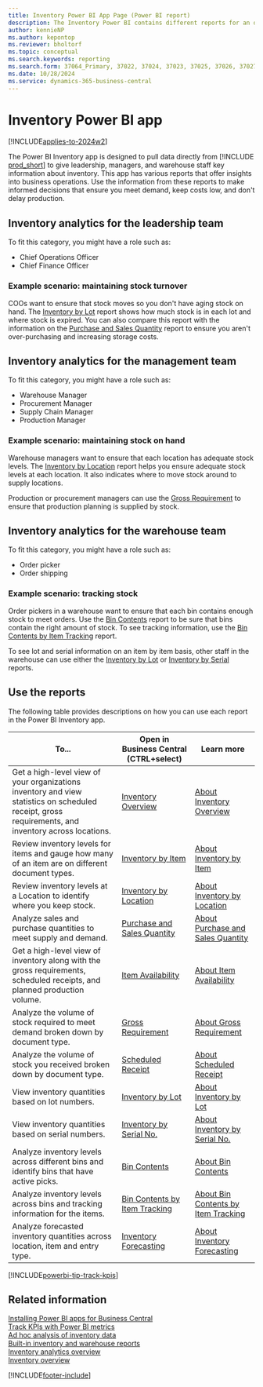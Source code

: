 ```yaml
---
title: Inventory Power BI App Page (Power BI report)
description: The Inventory Power BI contains different reports for an organizations inventory reporting needs
author: kennieNP
ms.author: kepontop
ms.reviewer: bholtorf
ms.topic: conceptual
ms.search.keywords: reporting
ms.search.form: 37064_Primary, 37022, 37024, 37023, 37025, 37026, 37027, 37028, 37029, 37030, 37031, 37032, 37110
ms.date: 10/28/2024
ms.service: dynamics-365-business-central
---
```


# Inventory Power BI app

[!INCLUDE[applies-to-2024w2](includes/applies-to-2024w2.md)]

The Power BI Inventory app is designed to pull data directly from [!INCLUDE [prod_short](includes/prod_short.md)] to give leadership, managers, and warehouse staff key information about inventory. This app has various reports that offer insights into business operations. Use the information from these reports to make informed decisions that ensure you meet demand, keep costs low, and don't delay production.

## Inventory analytics for the leadership team

To fit this category, you might have a role such as:

- Chief Operations Officer
- Chief Finance Officer

### Example scenario: maintaining stock turnover

COOs want to ensure that stock moves so you don't have aging stock on hand. The [Inventory by Lot](inventory-powerbi-inventory-by-lot.md) report shows how much stock is in each lot and where stock is expired. You can also compare this report with the information on the [Purchase and Sales Quantity](inventory-powerbi-purchase-and-sales-qty.md) report to ensure you aren't over-purchasing and increasing storage costs.

## Inventory analytics for the management team

To fit this category, you might have a role such as:

- Warehouse Manager
- Procurement Manager
- Supply Chain Manager
- Production Manager

### Example scenario: maintaining stock on hand

Warehouse managers want to ensure that each location has adequate stock levels. The [Inventory by Location](inventory-powerbi-inventory-by-location.md) report helps you ensure adequate stock levels at each location. It also indicates where to move stock around to supply locations.

Production or procurement managers can use the [Gross Requirement](inventory-powerbi-gross-requirement.md) to ensure that production planning is supplied by stock.

## Inventory analytics for the warehouse team

To fit this category, you might have a role such as:

- Order picker
- Order shipping

### Example scenario: tracking stock

Order pickers in a warehouse want to ensure that each bin contains enough stock to meet orders. Use the [Bin Contents](inventory-powerbi-bin-contents.md) report to be sure that bins contain the right amount of stock. To see tracking information, use the [Bin Contents by Item Tracking](inventory-powerbi-bin-contents-by-item-tracking.md) report.

To see lot and serial information on an item by item basis, other staff in the warehouse can use either the [Inventory by Lot](inventory-powerbi-inventory-by-lot.md) or [Inventory by Serial](inventory-powerbi-inventory-by-serial-no.md) reports.

## Use the reports

The following table provides descriptions on how you can use each report in the Power BI Inventory app.

|To... | Open in Business Central (CTRL+select) | Learn more |
|------|---------------------------------------|----------- |
|Get a high-level view of your organizations inventory and view statistics on scheduled receipt, gross requirements, and inventory across locations. | [Inventory Overview](https://businesscentral.dynamics.com?page=37022) | [About Inventory Overview](inventory-powerbi-inventory-overview.md)|
|Review inventory levels for items and gauge how many of an item are on different document types. | [Inventory by Item](https://businesscentral.dynamics.com?page=37024) | [About Inventory by Item](inventory-powerbi-inventory-by-item.md)|
|Review inventory levels at a Location to identify where you keep stock. | [Inventory by Location](https://businesscentral.dynamics.com?page=37023) | [About Inventory by Location](inventory-powerbi-inventory-by-location.md)|
|Analyze sales and purchase quantities to meet supply and demand. | [Purchase and Sales Quantity](https://businesscentral.dynamics.com?page=37025) | [About Purchase and Sales Quantity](inventory-powerbi-purchase-and-sales-qty.md)|
|Get a high-level view of inventory along with the gross requirements, scheduled receipts, and planned production volume. | [Item Availability](https://businesscentral.dynamics.com?page=37026) | [About Item Availability](inventory-powerbi-item-availability.md)|
|Analyze the volume of stock required to meet demand broken down by document type. | [Gross Requirement](https://businesscentral.dynamics.com?page=37027) | [About Gross Requirement](inventory-powerbi-gross-requirement.md)|
|Analyze the volume of stock you received broken down by document type. | [Scheduled Receipt](https://businesscentral.dynamics.com?page=37028) | [About Scheduled Receipt](inventory-powerbi-scheduled-receipt.md)|
|View inventory quantities based on lot numbers. | [Inventory by Lot](https://businesscentral.dynamics.com?page=37029) | [About Inventory by Lot](inventory-powerbi-inventory-by-lot.md)|
|View inventory quantities based on serial numbers. | [Inventory by Serial No.](https://businesscentral.dynamics.com?page=37030) | [About Inventory by Serial No.](inventory-powerbi-inventory-by-serial-no.md)|
|Analyze inventory levels across different bins and identify bins that have active picks. | [Bin Contents](https://businesscentral.dynamics.com?page=37031) | [About Bin Contents](inventory-powerbi-bin-contents.md)|
|Analyze inventory levels across bins and tracking information for the items. | [Bin Contents by Item Tracking](https://businesscentral.dynamics.com?page=37032) | [About Bin Contents by Item Tracking](inventory-powerbi-bin-contents-by-item-tracking.md)|
|Analyze forecasted inventory quantities across location, item and entry type. | [Inventory Forecasting](https://businesscentral.dynamics.com?page=37110) | [About Inventory Forecasting](inventory-powerbi-inventory-forecasting.md)|

[!INCLUDE[powerbi-tip-track-kpis](includes/powerbi-tip-track-kpis.md)]

## Related information

[Installing Power BI apps for Business Central](across-powerbi-install-business-central-apps.md)   
[Track KPIs with Power BI metrics](track-kpis-with-power-bi-metrics.md)  
[Ad hoc analysis of inventory data](ad-hoc-analysis-inventory.md)  
[Built-in inventory and warehouse reports](inventory-WMS-reports.md)  
[Inventory analytics overview](inventory-analytics-overview.md)  
[Inventory overview](inventory-manage-inventory.md)  

[!INCLUDE[footer-include](includes/footer-banner.md)]
